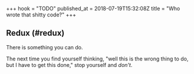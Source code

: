 +++
hook = "TODO"
published_at = 2018-07-19T15:32:08Z
title = "Who wrote that shitty code?"
+++

## Redux (#redux)

There is something you can do.

The next time you find yourself thinking, "well this is the
wrong thing to do, but I have to get this done," stop
yourself and _don't_.
